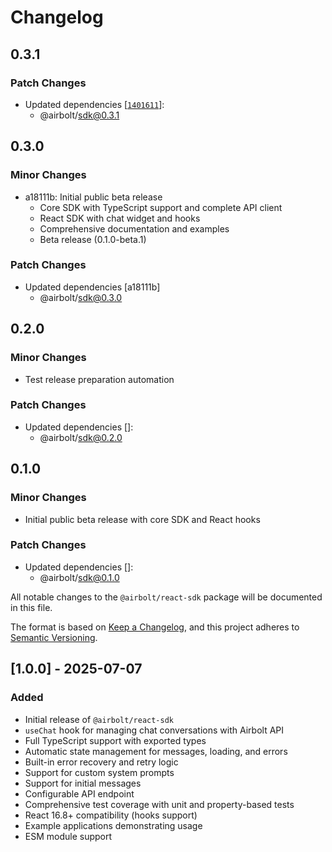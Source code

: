 # Changelog

## 0.3.1

### Patch Changes

- Updated dependencies [[`1401611`](https://github.com/Airbolt-AI/airbolt/commit/14016111ed12d7e1c961c7e56f2ac5785e50278d)]:
  - @airbolt/sdk@0.3.1

## 0.3.0

### Minor Changes

- a18111b: Initial public beta release
  - Core SDK with TypeScript support and complete API client
  - React SDK with chat widget and hooks
  - Comprehensive documentation and examples
  - Beta release (0.1.0-beta.1)

### Patch Changes

- Updated dependencies [a18111b]
  - @airbolt/sdk@0.3.0

## 0.2.0

### Minor Changes

- Test release preparation automation

### Patch Changes

- Updated dependencies []:
  - @airbolt/sdk@0.2.0

## 0.1.0

### Minor Changes

- Initial public beta release with core SDK and React hooks

### Patch Changes

- Updated dependencies []:
  - @airbolt/sdk@0.1.0

All notable changes to the `@airbolt/react-sdk` package will be documented in this file.

The format is based on [Keep a Changelog](https://keepachangelog.com/en/1.0.0/),
and this project adheres to [Semantic Versioning](https://semver.org/spec/v2.0.0.html).

## [1.0.0] - 2025-07-07

### Added

- Initial release of `@airbolt/react-sdk`
- `useChat` hook for managing chat conversations with Airbolt API
- Full TypeScript support with exported types
- Automatic state management for messages, loading, and errors
- Built-in error recovery and retry logic
- Support for custom system prompts
- Support for initial messages
- Configurable API endpoint
- Comprehensive test coverage with unit and property-based tests
- React 16.8+ compatibility (hooks support)
- Example applications demonstrating usage
- ESM module support
